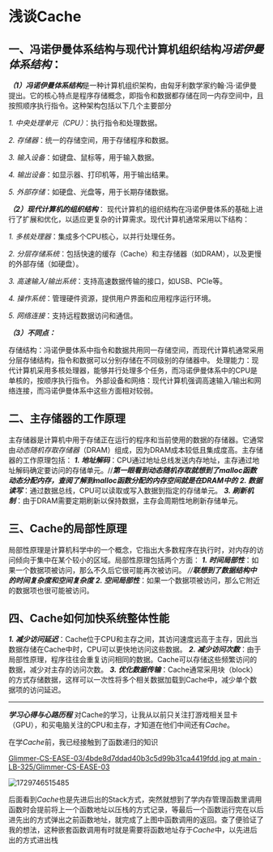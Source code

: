 # 浅谈Cache

## 一、冯诺伊曼体系结构与现代计算机组织结构***冯诺伊曼体系结构***：

***（1）冯诺伊曼体系结构***是一种计算机组织架构，由匈牙利数学家约翰·冯·诺伊曼提出。它的核心特点是程序存储概念，即指令和数据都存储在同一内存空间中，且按照顺序执行指令。这种架构包括以下几个主要部分

*1. 中央处理单元（CPU）*：执行指令和处理数据。

*2. 存储器*：统一的存储空间，用于存储程序和数据。

*3. 输入设备*：如键盘、鼠标等，用于输入数据。

*4. 输出设备*：如显示器、打印机等，用于输出结果。

*5. 外部存储*：如硬盘、光盘等，用于长期存储数据。

***（2）现代计算机的组织结构***： 现代计算机的组织结构在冯诺伊曼体系的基础上进行了扩展和优化，以适应更复杂的计算需求。现代计算机通常采用以下结构：

*1. 多核处理器*：集成多个CPU核心，以并行处理任务。

*2. 分层存储系统*：包括快速的缓存（Cache）和主存储器（如DRAM），以及更慢的外部存储（如硬盘）。

*3. 高速输入/输出系统*：支持高速数据传输的接口，如USB、PCIe等。

*4. 操作系统*：管理硬件资源，提供用户界面和应用程序运行环境。

*5. 网络连接*：支持远程数据访问和通信。

***（3）不同点：***

存储结构：冯诺伊曼体系中指令和数据共用同一存储空间，而现代计算机通常采用分层存储结构，指令和数据可以分别存储在不同级别的存储器中。
处理能力：现代计算机采用多核处理器，能够并行处理多个任务，而冯诺伊曼体系中的CPU是单核的，按顺序执行指令。
外部设备和网络：现代计算机强调高速输入/输出和网络连接，而冯诺伊曼体系中这些方面相对较弱。

## 二、主存储器的工作原理

主存储器是计算机中用于存储正在运行的程序和当前使用的数据的存储器。它通常由*动态随机存取存储器*（DRAM）组成，因为DRAM成本较低且集成度高。主存储器的工作原理包括：
***1. 地址解码***：CPU通过地址总线发送内存地址，主存通过地址解码确定要访问的存储单元。//***第一眼看到动态随机存取就想到了malloc函数动态分配内存，查阅了解到malloc函数分配的内存空间就是在DRAM中的***
***2. 数据读写***：通过数据总线，CPU可以读取或写入数据到指定的存储单元。
***3. 刷新机制***：由于DRAM需要定期刷新以保持数据，主存会周期性地刷新存储单元。

## 三、Cache的局部性原理

局部性原理是计算机科学中的一个概念，它指出大多数程序在执行时，对内存的访问倾向于集中在某个较小的区域。局部性原理包括两个方面：
***1. 时间局部性***：如果一个数据项被访问，那么不久后它很可能再次被访问。       *//**联想到了数据结构中的时间复杂度和空间复杂度***
***2. 空间局部性***：如果一个数据项被访问，那么它附近的数据项也很可能被访问。

## 四、Cache如何加快系统整体性能

***1. 减少访问延迟***：Cache位于CPU和主存之间，其访问速度远高于主存，因此当数据存储在Cache中时，CPU可以更快地访问这些数据。
***2. 减少访问次数***：由于局部性原理，程序往往会重复访问相同的数据。Cache可以存储这些频繁访问的数据，减少对主存的访问次数。
***3. 优化数据传输***：Cache通常采用块（block）的方式存储数据，这样可以一次性将多个相关数据加载到Cache中，减少单个数据项的访问延迟。

---

***学习心得与心路历程***
对Cache的学习，让我从以前只关注打游戏相关显卡（GPU），和买电脑关注的CPU和主存，才知道在他们中间还有*Cache*。

在学*Cache*前，我已经接触到了函数递归的知识

[Glimmer-CS-EASE-03/4bde8d7ddad40b3c5d99b31ca4419fdd.jpg at main · LB-325/Glimmer-CS-EASE-03](https://github.com/LB-325/Glimmer-CS-EASE-03/blob/main/4bde8d7ddad40b3c5d99b31ca4419fdd.jpg)

![1729746515485](image/Cache/1729746515485.png)

后面看到*Cache*也是先进后出的Stack方式，突然就想到了学内存管理函数里调用函数时会提前将上一个函数地址以压栈的方式记录，等最后一个函数运行完在以后进先出的方式弹出之前函数地址，就完成了上图中函数调用的返回。查了便验证了我的想法，这种嵌套函数调用有时就是需要将函数地址存于*Cache*中，以先进后出的方式进出栈

